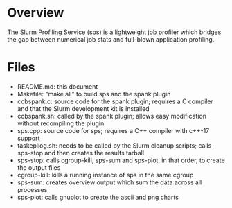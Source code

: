 # Overview

The Slurm Profiling Service (sps) is a lightweight job profiler which bridges the gap between numerical job stats and full-blown application profiling.

# Files

- README.md: this document
- Makefile: "make all" to build sps and the spank plugin
- ccbspank.c: source code for the spank plugin; requires a C compiler and that the Slurm development kit is installed
- ccbspank.sh: called by the spank plugin; allows easy modification without recompiling the plugin
- sps.cpp: source code for sps; requires a C++ compiler with c++-17 support
- taskepilog.sh: needs to be called by the Slurm cleanup scripts; calls sps-stop and then creates the results tarball
- sps-stop: calls cgroup-kill, sps-sum and sps-plot, in that order, to create the output files
- cgroup-kill: kills a running instance of sps in the same cgroup
- sps-sum: creates overview output which sum the data across all processes
- sps-plot: calls gnuplot to create the ascii and png charts
